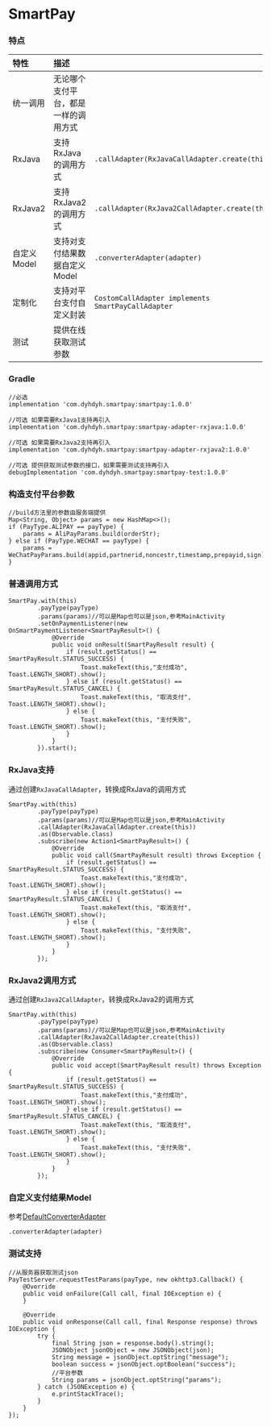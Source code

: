 # SmartPay

### 特点
|特性|描述||
|:-|:-|:-|
|统一调用|无论哪个支付平台，都是一样的调用方式|
|RxJava|支持RxJava的调用方式|`.callAdapter(RxJavaCallAdapter.create(this))`
|RxJava2|支持RxJava2的调用方式|`.callAdapter(RxJava2CallAdapter.create(this))`
|自定义Model|支持对支付结果数据自定义Model|`.converterAdapter(adapter)`
|定制化|支持对平台支付自定义封装|`CostomCallAdapter implements SmartPayCallAdapter `
|测试|提供在线获取测试参数|

### Gradle
```
//必选
implementation 'com.dyhdyh.smartpay:smartpay:1.0.0'

//可选 如果需要RxJava1支持再引入
implementation 'com.dyhdyh.smartpay:smartpay-adapter-rxjava:1.0.0'

//可选 如果需要RxJava2支持再引入
implementation 'com.dyhdyh.smartpay:smartpay-adapter-rxjava2:1.0.0'

//可选 提供获取测试参数的接口，如果需要测试支持再引入
debugImplementation 'com.dyhdyh.smartpay:smartpay-test:1.0.0'
```


### 构造支付平台参数
```
//build方法里的参数由服务端提供
Map<String, Object> params = new HashMap<>();
if (PayType.ALIPAY == payType) {
	params = AliPayParams.build(orderStr);
} else if (PayType.WECHAT == payType) {
	params = WeChatPayParams.build(appid,partnerid,noncestr,timestamp,prepayid,sign);
}
```


### 普通调用方式
```
SmartPay.with(this)
        .payType(payType)
        .params(params)//可以是Map也可以是json,参考MainActivity
        .setOnPaymentListener(new OnSmartPaymentListener<SmartPayResult>() {
            @Override
            public void onResult(SmartPayResult result) {
                if (result.getStatus() == SmartPayResult.STATUS_SUCCESS) {
                    Toast.makeText(this,"支付成功", Toast.LENGTH_SHORT).show();
                } else if (result.getStatus() == SmartPayResult.STATUS_CANCEL) {
                    Toast.makeText(this, "取消支付", Toast.LENGTH_SHORT).show();
                } else {
                    Toast.makeText(this, "支付失败", Toast.LENGTH_SHORT).show();
                }
            }
        }).start();
```

### RxJava支持
通过创建`RxJavaCallAdapter`，转换成RxJava的调用方式

```
SmartPay.with(this)
        .payType(payType)
        .params(params)//可以是Map也可以是json,参考MainActivity
        .callAdapter(RxJavaCallAdapter.create(this))
        .as(Observable.class)
        .subscribe(new Action1<SmartPayResult>() {
            @Override
            public void call(SmartPayResult result) throws Exception {
                if (result.getStatus() == SmartPayResult.STATUS_SUCCESS) {
                    Toast.makeText(this,"支付成功", Toast.LENGTH_SHORT).show();
                } else if (result.getStatus() == SmartPayResult.STATUS_CANCEL) {
                    Toast.makeText(this, "取消支付", Toast.LENGTH_SHORT).show();
                } else {
                    Toast.makeText(this, "支付失败", Toast.LENGTH_SHORT).show();
                }
            }
        });
```

### RxJava2调用方式
通过创建`RxJava2CallAdapter`，转换成RxJava2的调用方式

```
SmartPay.with(this)
        .payType(payType)
        .params(params)//可以是Map也可以是json,参考MainActivity
        .callAdapter(RxJava2CallAdapter.create(this))
        .as(Observable.class)
        .subscribe(new Consumer<SmartPayResult>() {
            @Override
            public void accept(SmartPayResult result) throws Exception {
                if (result.getStatus() == SmartPayResult.STATUS_SUCCESS) {
                    Toast.makeText(this,"支付成功", Toast.LENGTH_SHORT).show();
                } else if (result.getStatus() == SmartPayResult.STATUS_CANCEL) {
                    Toast.makeText(this, "取消支付", Toast.LENGTH_SHORT).show();
                } else {
                    Toast.makeText(this, "支付失败", Toast.LENGTH_SHORT).show();
                }
            }
        });
```

### 自定义支付结果Model
参考[DefaultConverterAdapter](https://github.com/dengyuhan/SmartPay/blob/master/smartpay/src/main/java/com/dyhdyh/smartpay/DefaultConverterAdapter.java)

```
.converterAdapter(adapter)
```


### 测试支持
```
//从服务器获取测试json
PayTestServer.requestTestParams(payType, new okhttp3.Callback() {
    @Override
    public void onFailure(Call call, final IOException e) {
    }

    @Override
    public void onResponse(Call call, final Response response) throws IOException {
        try {
            final String json = response.body().string();
            JSONObject jsonObject = new JSONObject(json);
            String message = jsonObject.optString("message");
            boolean success = jsonObject.optBoolean("success");
            //平台参数
            String params = jsonObject.optString("params");
        } catch (JSONException e) {
            e.printStackTrace();
        }
    }
});
```
